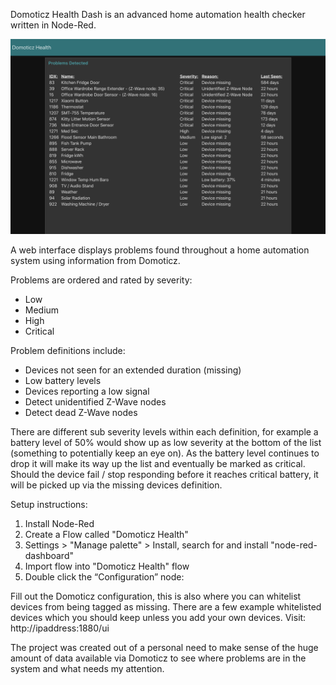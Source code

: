Domoticz Health Dash is an advanced home automation health checker written in Node-Red.

![Screenshot](screenshot.png)

A web interface displays problems found throughout a home automation system using information from Domoticz.

Problems are ordered and rated by severity:

* Low
* Medium
* High
* Critical

Problem definitions include:

* Devices not seen for an extended duration (missing)
* Low battery levels
* Devices reporting a low signal
* Detect unidentified Z-Wave nodes
* Detect dead Z-Wave nodes

There are different sub severity levels within each definition, for example a battery level of 50% would show up as low severity at the bottom of the list (something to potentially keep an eye on). As the battery level continues to drop it will make its way up the list and eventually be marked as critical. Should the device fail / stop responding before it reaches critical battery, it will be picked up via the missing devices definition.

Setup instructions:

1) Install Node-Red
2) Create a Flow called "Domoticz Health"
3) Settings > "Manage palette" > Install, search for and install "node-red-dashboard"
4) Import flow into "Domoticz Health" flow
5) Double click the “Configuration” node:

Fill out the Domoticz configuration, this is also where you can whitelist devices from being tagged as missing. There are a few example whitelisted devices which you should keep unless you add your own devices.
Visit: http://ipaddress:1880/ui

The project was created out of a personal need to make sense of the huge amount of data available via Domoticz to see where problems are in the system and what needs my attention.
